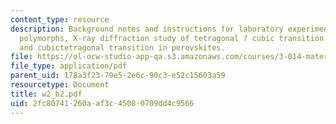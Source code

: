 ```yaml
---
content_type: resource
description: Background notes and instructions for laboratory experiments on crystal
  polymorphs, X-ray diffraction study of tetragonal ? cubic transition in lead titanate,
  and cubictetragonal transition in perovskites.
file: https://ol-ocw-studio-app-qa.s3.amazonaws.com/courses/3-014-materials-laboratory-fall-2006/2fc80741260aaf3c45080709dd4c9566_w2_b2.pdf
file_type: application/pdf
parent_uid: 178a3f23-79e5-2e6c-90c3-e52c15603a59
resourcetype: Document
title: w2_b2.pdf
uid: 2fc80741-260a-af3c-4508-0709dd4c9566
---
```

